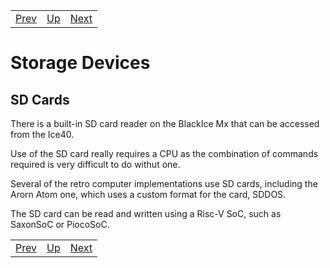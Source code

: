 |                        |                        |                        |
|------------------------|------------------------|------------------------|
|[Prev](../Sensors/Sensors.html)|[Up](..) |[Next](../Actuators/Actuators.html)|

# Storage Devices

## SD Cards

There is a built-in SD card reader on the BlackIce Mx that can be accessed from the Ice40.

Use of the SD card really requires a CPU as the combination of commands required is very difficult to do withut one.

Several of the retro computer implementations use SD cards, including the Arorn Atom one, which uses a custom format for the card, SDDOS.

The SD card can be read and written using a Risc-V SoC, such as SaxonSoC or PiocoSoC.

|                        |                        |                        |
|------------------------|------------------------|------------------------|
|[Prev](../Sensors/Sensors.html)|[Up](..) |[Next](../Actuators/Actuators.html)|
